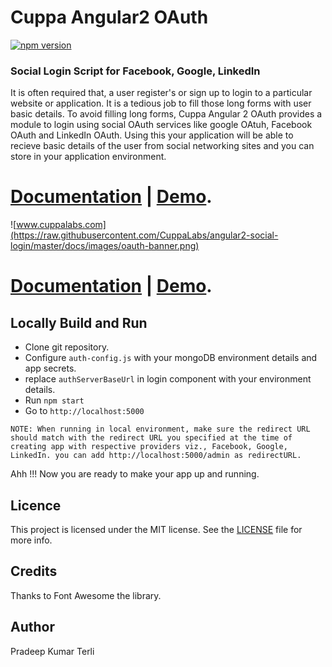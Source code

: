 # Cuppa Angular2 OAuth
[![npm version](https://img.shields.io/npm/v/cuppa-angular2-oauth.svg)](https://www.npmjs.com/package/cuppa-angular2-oauth)

### Social Login Script for Facebook, Google, LinkedIn
It is often required that, a user register's or sign up to login to a particular website or application. It is a tedious job to fill those long forms with user basic details. To avoid filling long forms, Cuppa Angular 2 OAuth provides a module to login using social OAuth services like google OAtuh, Facebook OAuth and LinkedIn OAuth. Using this your application will be able to recieve basic details of the user from social networking sites and you can store in your application environment.

# [Documentation](https://cuppalabs.github.io/ng2-social-login/documentation) | [Demo](https://cuppa-angular2-oauth.herokuapp.com/login).

![www.cuppalabs.com](https://raw.githubusercontent.com/CuppaLabs/angular2-social-login/master/docs/images/oauth-banner.png)


# [Documentation](https://cuppalabs.github.io/ng2-social-login/documentation) | [Demo](https://cuppa-angular2-oauth.herokuapp.com/login).

## Locally Build and Run
- Clone git repository.
- Configure `auth-config.js` with your mongoDB environment details and app secrets.
- replace `authServerBaseUrl` in login component with your environment details.
- Run `npm start`
- Go to `http://localhost:5000`

`NOTE: When running in local environment, make sure the redirect URL should match with the redirect URL you specified at the time of creating app with respective providers viz., Facebook, Google, LinkedIn. you can add http://localhost:5000/admin as redirectURL.`

Ahh !!! Now you are ready to make your app up and running.

## Licence

This project is licensed under the MIT license. See the [LICENSE](LICENSE) file for more info.

## Credits
Thanks to Font Awesome the library.

## Author
Pradeep Kumar Terli

